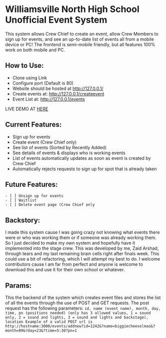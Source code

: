 # Williamsville North High School Unofficial Event System
  This system allows Crew Chief to create an event, allow Crew Members to sign up for events, and see an up-to-date list of events all from a mobile device or PC!
  The frontend is semi-mobile friendly, but all features 100% work on both mobile and PC.
  
 
## How to Use:
  - Clone using Link
  - Configure port (Default is 80)
  - Website should be hosted at http://127.0.0.1/
  - Create events at: http://127.0.0.1/createevent
  - Event List at: http://127.0.0.1/events

LIVE DEMO AT [HERE](http://138.197.60.43/)
  
## Current Features:
  - Sign up for events
  - Create event (Crew Chief only)
  - See list of events (Sorted by Recently Added)
  - See details of events & displays who is working events
  - List of events automatically updates as soon as event is created by Crew Chief
  - Automatically rejects requests to sign up for spot that is already taken

## Future Features:
    - [ ] Unsign up for events
    - [ ] Waitlist
    - [ ] Delete event page (Crew Chief only


## Backstory:
  I made this system cause I was going crazy not knowing what events there were or who was working them or if someone was already working them. So I just decided to make my own system and hopefully have it implemented into the stage crew. This was developed by me, Zaid Arshad, through tears and my last remaining brain cells right after finals week. This could use a bit of refactoring, which I will attempt my best to do. I welcome contributors cause I am far from perfect and anyone is welcome to download this and use it for their own school or whatever.


## Params:
  This the backend of the system which creates event files and stores the list of all the events through the use of POST and GET requests. 
  The post request has the following parameters:
  `id,
  name (event name),
  month,
  day,
  time,
  pn (positions needed) (only has 3 allowed values, 1 = sound only, 2 = sound and lights, 3 = sound and lights and backstage),
  location
  Example of a valid POST url is http://hostname:3000/events/addnew?id=1242&?name=biggiecheeselmao&?month=09&?day=23&?time=5:30?pn=1
  `
  
 
